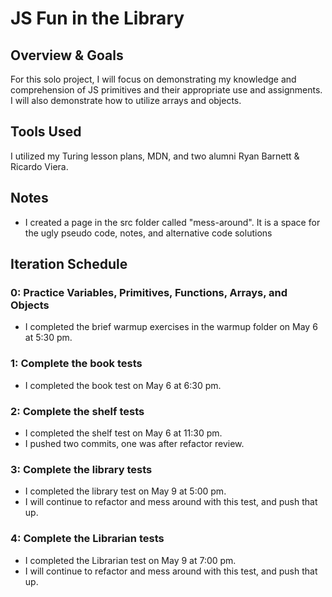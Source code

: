 # JS Fun in the Library

## Overview & Goals
For this solo project, I will focus on demonstrating my knowledge and comprehension of JS primitives and their appropriate use and assignments. I will also demonstrate how to utilize arrays and objects.

## Tools Used
I utilized my Turing lesson plans, MDN, and two alumni Ryan Barnett & Ricardo Viera.

## Notes
  - I created a page in the src folder called "mess-around". It is a space for the ugly pseudo code, notes, and alternative code solutions

## Iteration Schedule

### 0: Practice Variables, Primitives, Functions, Arrays, and Objects
  - I completed the brief warmup exercises in the warmup folder on May 6 at 5:30 pm.

### 1: Complete the book tests
  - I completed the book test on May 6 at 6:30 pm.

### 2: Complete the shelf tests
  - I completed the shelf test on May 6 at 11:30 pm.
  - I pushed two commits, one was after refactor review.

### 3: Complete the library tests
  - I completed the library test on May 9 at 5:00 pm.
  - I will continue to refactor and mess around with this test, and push that up.  

### 4: Complete the Librarian tests
  - I completed the Librarian test on May 9 at 7:00 pm.
  - I will continue to refactor and mess around with this test, and push that up.  
